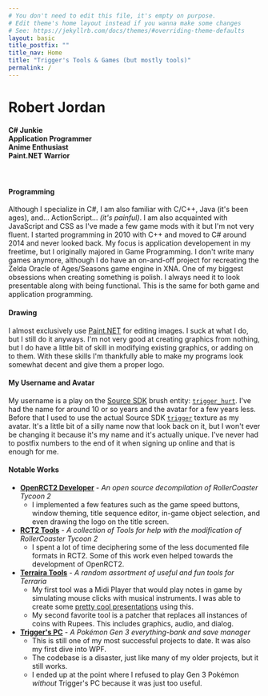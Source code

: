 ```yaml
---
# You don't need to edit this file, it's empty on purpose.
# Edit theme's home layout instead if you wanna make some changes
# See: https://jekyllrb.com/docs/themes/#overriding-theme-defaults
layout: basic
title_postfix: ""
title_nav: Home
title: "Trigger's Tools & Games (but mostly tools)"
permalink: /
---
```

<div class="center-text">
  <h1>Robert Jordan</h1>
  <h4>
    <div>C# Junkie</div>
    <div>Application Programmer</div>
    <div>Anime Enthusiast</div>
    <div>Paint.NET Warrior</div>
  </h4>
  <br>
</div>

#### Programming

Although I specialize in C#, I am also familiar with C/C++, Java (it's been ages), and... ActionScript... *(it's painful)*. I am also acquainted with JavaScript and CSS as I've made a few game mods with it but I'm not very fluent. I started programming in 2010 with C++ and moved to C# around 2014 and never looked back. My focus is application developement in my freetime, but I originally majored in Game Programming. I don't write many games anymore, although I do have an on-and-off project for recreating the Zelda Oracle of Ages/Seasons game engine in XNA. One of my biggest obsessions when creating something is polish. I always need it to look presentable along with being functional. This is the same for both game and application programming.

#### Drawing

I almost exclusively use [Paint.NET](https://www.getpaint.net/) for editing images. I suck at what I do, but I still do it anyways. I'm not very good at creating graphics from nothing, but I do have a little bit of skill in modifying existing graphics, or adding on to them. With these skills I'm thankfully able to make my programs look somewhat decent and give them a proper logo.

#### My Username and Avatar

My username is a play on the [Source SDK](https://developer.valvesoftware.com/wiki/SDK_Docs) brush entity: [`trigger_hurt`](https://developer.valvesoftware.com/wiki/Trigger_hurt). I've had the name for around 10 or so years and the avatar for a few years less. Before that I used to use the actual Source SDK [`trigger`](https://developer.valvesoftware.com/wiki/Tool_textures#trigger) texture as my avatar. It's a little bit of a silly name now that look back on it, but I won't ever be changing it because it's my name and it's actually unique. I've never had to postfix numbers to the end of it when signing up online and that is enough for me.

#### Notable Works

* **[OpenRCT2 Developer](/games/openrct2/)** - *An open source decompilation of RollerCoaster Tycoon 2*
  * I implemented a few features such as the game speed buttons, window theming, title sequence editor, in-game object selection, and even drawing the logo on the title screen.
* **[RCT2 Tools](/tools/rct2-tools/)** - *A collection of Tools for help with the modification of RollerCoaster Tycoon 2*
  * I spent a lot of time deciphering some of the less documented file formats in RCT2. Some of this work even helped towards the development of OpenRCT2.
* **[Terraira Tools](/tools/terraria-tools/)** - *A random assortment of useful and fun tools for Terraria*
  * My first tool was a Midi Player that would play notes in game by simulating mouse clicks with musical instruments. I was able to create some [pretty cool presentations](https://youtu.be/rP4O6BsBEh0) using this.
  * My second favorite tool is a patcher that replaces all instances of coins with Rupees. This includes graphics, audio, and dialog.
* **[Trigger's PC](https://projectpokemon.org/home/forums/topic/37582-gen-3-triggers-pc-legit-use-everything-bank-and-save-manager-tool/)** - *A Pokémon Gen 3 everything-bank and save manager*
  * This is still one of my most successful projects to date. It was also my first dive into WPF.
  * The codebase is a disaster, just like many of my older projects, but it still works.
  * I ended up at the point where I refused to play Gen 3 Pokémon *without* Trigger's PC because it was just too useful.